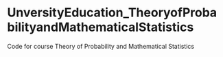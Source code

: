 # UnversityEducation_TheoryofProbabilityandMathematicalStatistics
Code for course Theory of Probability and Mathematical Statistics
